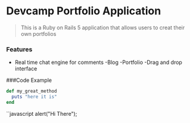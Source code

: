 # Devcamp Portfolio Application

> This is a Ruby on Rails 5 application that allows users to creat their own portfolios

### Features

- Real time chat engine for comments
-Blog
-Portfolio
-Drag and drop interface

###Code Example

```ruby
def my_great_method
  puts "here it is"
end
```

``javascript
alert("Hi There");
```